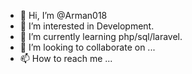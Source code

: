- 👋 Hi, I’m @Arman018
- 👀 I’m interested in Development.
- 🌱 I’m currently learning php/sql/laravel.
- 💞️ I’m looking to collaborate on ...
- 📫 How to reach me ...

<!---
Arman018/Arman018 is a ✨ special ✨ repository because its `README.md` (this file) appears on your GitHub profile.
You can click the Preview link to take a look at your changes.
--->
